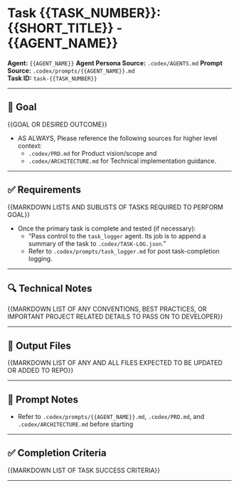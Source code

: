 # Task {{TASK_NUMBER}}: {{SHORT_TITLE}} - {{AGENT_NAME}}

**Agent:** `{{AGENT_NAME}}`
**Agent Persona Source:** `.codex/AGENTS.md`
**Prompt Source:** `.codex/prompts/{{AGENT_NAME}}.md`  
**Task ID:** `task-{{TASK_NUMBER}}`

---

## 🧠 Goal

{{GOAL OR DESIRED OUTCOME}}

- AS ALWAYS, Please reference the following sources for higher level context:
  - `.codex/PRD.md` for Product vision/scope and 
  - `.codex/ARCHITECTURE.md` for Technical implementation guidance.

---

## ✅ Requirements

{{MARKDOWN LISTS AND SUBLISTS OF TASKS REQUIRED TO PERFORM GOAL}}

- Once the primary task is complete and tested (if necessary):
  - “Pass control to the `task_logger` agent. Its job is to append a summary of the task to `.codex/TASK-LOG.json`.”
  - Refer to `.codex/prompts/task_logger.md` for post task-completion logging.

---

## 🔍 Technical Notes

{{MARKDOWN LIST OF ANY CONVENTIONS, BEST PRACTICES, OR IMPORTANT PROJECT RELATED DETAILS TO PASS ON TO DEVELOPER}}

---

## 📁 Output Files

{{MARKDOWN LIST OF ANY AND ALL FILES EXPECTED TO BE UPDATED OR ADDED TO REPO}}

---

## 📝 Prompt Notes

- Refer to `.codex/prompts/{{AGENT_NAME}}.md`, `.codex/PRD.md`, and `.codex/ARCHITECTURE.md` before starting

---

## ✅ Completion Criteria

{{MARKDOWN LIST OF TASK SUCCESS CRITERIA}}

---